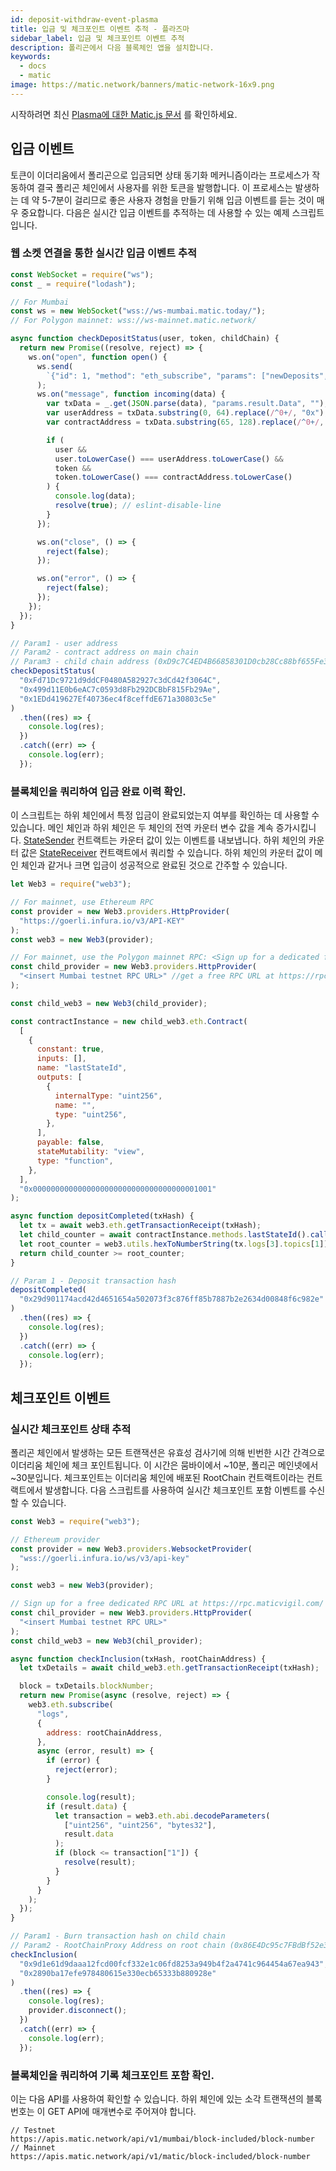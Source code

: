 ```yaml
---
id: deposit-withdraw-event-plasma
title: 입금 및 체크포인트 이벤트 추적 - 플라즈마
sidebar_label: 입금 및 체크포인트 이벤트 추적
description: 폴리곤에서 다음 블록체인 앱을 설치합니다.
keywords:
  - docs
  - matic
image: https://matic.network/banners/matic-network-16x9.png
---
```


시작하려면 최신 [Plasma에 대한 Matic.js 문서](https://maticnetwork.github.io/matic.js/docs/plasma/) 를 확인하세요.

## 입금 이벤트

토큰이 이더리움에서 폴리곤으로 입금되면 상태 동기화 메커니즘이라는 프로세스가 작동하여 결국 폴리곤 체인에서 사용자를 위한 토큰을 발행합니다.  이 프로세스는 발생하는 데 약 5-7분이 걸리므로 좋은 사용자 경험을 만들기 위해 입금 이벤트를 듣는 것이 매우 중요합니다. 다음은 실시간 입금 이벤트를 추적하는 데 사용할 수 있는 예제 스크립트입니다.

### 웹 소켓 연결을 통한 실시간 입금 이벤트 추적

```jsx
const WebSocket = require("ws");
const _ = require("lodash");

// For Mumbai
const ws = new WebSocket("wss://ws-mumbai.matic.today/");
// For Polygon mainnet: wss://ws-mainnet.matic.network/

async function checkDepositStatus(user, token, childChain) {
  return new Promise((resolve, reject) => {
    ws.on("open", function open() {
      ws.send(
        `{"id": 1, "method": "eth_subscribe", "params": ["newDeposits", {"Contract": "${childChain}"}]}`
      );
      ws.on("message", function incoming(data) {
        var txData = _.get(JSON.parse(data), "params.result.Data", "");
        var userAddress = txData.substring(0, 64).replace(/^0+/, "0x");
        var contractAddress = txData.substring(65, 128).replace(/^0+/, "0x");

        if (
          user &&
          user.toLowerCase() === userAddress.toLowerCase() &&
          token &&
          token.toLowerCase() === contractAddress.toLowerCase()
        ) {
          console.log(data);
          resolve(true); // eslint-disable-line
        }
      });

      ws.on("close", () => {
        reject(false);
      });

      ws.on("error", () => {
        reject(false);
      });
    });
  });
}

// Param1 - user address
// Param2 - contract address on main chain
// Param3 - child chain address (0xD9c7C4ED4B66858301D0cb28Cc88bf655Fe34861 for mainnet)
checkDepositStatus(
  "0xFd71Dc9721d9ddCF0480A582927c3dCd42f3064C",
  "0x499d11E0b6eAC7c0593d8Fb292DCBbF815Fb29Ae",
  "0x1EDd419627Ef40736ec4f8ceffdE671a30803c5e"
)
  .then((res) => {
    console.log(res);
  })
  .catch((err) => {
    console.log(err);
  });
```

### 블록체인을 쿼리하여 입금 완료 이력 확인.

이 스크립트는 하위 체인에서 특정 입금이 완료되었는지 여부를 확인하는 데 사용할 수 있습니다. 메인 체인과 하위 체인은 두 체인의 전역 카운터 변수 값을 계속 증가시킵니다. [StateSender](https://github.com/maticnetwork/contracts/blob/develop/contracts/root/stateSyncer/StateSender.sol#L38) 컨트랙트는 카운터 값이 있는 이벤트를 내보냅니다. 하위 체인의 카운터 값은  [StateReceiver](https://github.com/maticnetwork/genesis-contracts/blob/master/contracts/StateReceiver.sol#L12) 컨트랙트에서 쿼리할 수 있습니다. 하위 체인의 카운터 값이 메인 체인과 같거나 크면 입금이 성공적으로 완료된 것으로 간주할 수 있습니다.

```js
let Web3 = require("web3");

// For mainnet, use Ethereum RPC
const provider = new Web3.providers.HttpProvider(
  "https://goerli.infura.io/v3/API-KEY"
);
const web3 = new Web3(provider);

// For mainnet, use the Polygon mainnet RPC: <Sign up for a dedicated free RPC URL at https://rpc.maticvigil.com/ or other hosted node providers.>
const child_provider = new Web3.providers.HttpProvider(
  "<insert Mumbai testnet RPC URL>" //get a free RPC URL at https://rpc.maticvigil.com/ or other hosted node providers.
);

const child_web3 = new Web3(child_provider);

const contractInstance = new child_web3.eth.Contract(
  [
    {
      constant: true,
      inputs: [],
      name: "lastStateId",
      outputs: [
        {
          internalType: "uint256",
          name: "",
          type: "uint256",
        },
      ],
      payable: false,
      stateMutability: "view",
      type: "function",
    },
  ],
  "0x0000000000000000000000000000000000001001"
);

async function depositCompleted(txHash) {
  let tx = await web3.eth.getTransactionReceipt(txHash);
  let child_counter = await contractInstance.methods.lastStateId().call();
  let root_counter = web3.utils.hexToNumberString(tx.logs[3].topics[1]);
  return child_counter >= root_counter;
}

// Param 1 - Deposit transaction hash
depositCompleted(
  "0x29d901174acd42d4651654a502073f3c876ff85b7887b2e2634d00848f6c982e"
)
  .then((res) => {
    console.log(res);
  })
  .catch((err) => {
    console.log(err);
  });
```

## 체크포인트 이벤트

### 실시간 체크포인트 상태 추적

폴리곤 체인에서 발생하는 모든 트랜잭션은 유효성 검사기에 의해 빈번한 시간 간격으로 이더리움 체인에 체크 포인트됩니다. 이 시간은 뭄바이에서 ~10분, 폴리곤 메인넷에서 ~30분입니다. 체크포인트는 이더리움 체인에 배포된 RootChain 컨트랙트이라는 컨트랙트에서 발생합니다. 다음 스크립트를 사용하여 실시간 체크포인트 포함 이벤트를 수신할 수 있습니다.

```jsx
const Web3 = require("web3");

// Ethereum provider
const provider = new Web3.providers.WebsocketProvider(
  "wss://goerli.infura.io/ws/v3/api-key"
);

const web3 = new Web3(provider);

// Sign up for a free dedicated RPC URL at https://rpc.maticvigil.com/ or other hosted node providers.
const chil_provider = new Web3.providers.HttpProvider(
  "<insert Mumbai testnet RPC URL>"
);
const child_web3 = new Web3(chil_provider);

async function checkInclusion(txHash, rootChainAddress) {
  let txDetails = await child_web3.eth.getTransactionReceipt(txHash);

  block = txDetails.blockNumber;
  return new Promise(async (resolve, reject) => {
    web3.eth.subscribe(
      "logs",
      {
        address: rootChainAddress,
      },
      async (error, result) => {
        if (error) {
          reject(error);
        }

        console.log(result);
        if (result.data) {
          let transaction = web3.eth.abi.decodeParameters(
            ["uint256", "uint256", "bytes32"],
            result.data
          );
          if (block <= transaction["1"]) {
            resolve(result);
          }
        }
      }
    );
  });
}

// Param1 - Burn transaction hash on child chain
// Param2 - RootChainProxy Address on root chain (0x86E4Dc95c7FBdBf52e33D563BbDB00823894C287 for mainnet)
checkInclusion(
  "0x9d1e61d9daaa12fcd00fcf332e1c06fd8253a949b4f2a4741c964454a67ea943",
  "0x2890ba17efe978480615e330ecb65333b880928e"
)
  .then((res) => {
    console.log(res);
    provider.disconnect();
  })
  .catch((err) => {
    console.log(err);
  });
```

### 블록체인을 쿼리하여 기록 체크포인트 포함 확인.

이는 다음 API를 사용하여 확인할 수 있습니다. 하위 체인에 있는 소각 트랜잭션의 블록 번호는 이 GET API에 매개변수로 주어져야 합니다.

```
// Testnet
https://apis.matic.network/api/v1/mumbai/block-included/block-number
// Mainnet
https://apis.matic.network/api/v1/matic/block-included/block-number
```
